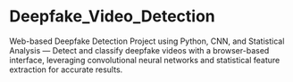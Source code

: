 # Deepfake_Video_Detection
Web-based Deepfake Detection Project using Python, CNN, and Statistical Analysis — Detect and classify deepfake videos with a browser-based interface, leveraging convolutional neural networks and statistical feature extraction for accurate results.

